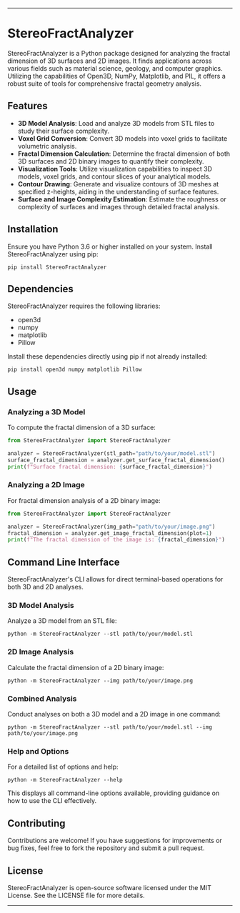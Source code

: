 

---

# StereoFractAnalyzer

StereoFractAnalyzer is a Python package designed for analyzing the fractal dimension of 3D surfaces and 2D images. It finds applications across various fields such as material science, geology, and computer graphics. Utilizing the capabilities of Open3D, NumPy, Matplotlib, and PIL, it offers a robust suite of tools for comprehensive fractal geometry analysis.

## Features

- **3D Model Analysis**: Load and analyze 3D models from STL files to study their surface complexity.
- **Voxel Grid Conversion**: Convert 3D models into voxel grids to facilitate volumetric analysis.
- **Fractal Dimension Calculation**: Determine the fractal dimension of both 3D surfaces and 2D binary images to quantify their complexity.
- **Visualization Tools**: Utilize visualization capabilities to inspect 3D models, voxel grids, and contour slices of your analytical models.
- **Contour Drawing**: Generate and visualize contours of 3D meshes at specified z-heights, aiding in the understanding of surface features.
- **Surface and Image Complexity Estimation**: Estimate the roughness or complexity of surfaces and images through detailed fractal analysis.

## Installation

Ensure you have Python 3.6 or higher installed on your system. Install StereoFractAnalyzer using pip:

```
pip install StereoFractAnalyzer
```

## Dependencies

StereoFractAnalyzer requires the following libraries:

- open3d
- numpy
- matplotlib
- Pillow

Install these dependencies directly using pip if not already installed:

```
pip install open3d numpy matplotlib Pillow
```

## Usage

### Analyzing a 3D Model

To compute the fractal dimension of a 3D surface:

```python
from StereoFractAnalyzer import StereoFractAnalyzer

analyzer = StereoFractAnalyzer(stl_path="path/to/your/model.stl")
surface_fractal_dimension = analyzer.get_surface_fractal_dimension()
print(f"Surface fractal dimension: {surface_fractal_dimension}")
```

### Analyzing a 2D Image

For fractal dimension analysis of a 2D binary image:

```python
from StereoFractAnalyzer import StereoFractAnalyzer

analyzer = StereoFractAnalyzer(img_path="path/to/your/image.png")
fractal_dimension = analyzer.get_image_fractal_dimension(plot=1)
print(f"The fractal dimension of the image is: {fractal_dimension}")
```

## Command Line Interface

StereoFractAnalyzer's CLI allows for direct terminal-based operations for both 3D and 2D analyses.

### 3D Model Analysis

Analyze a 3D model from an STL file:

```
python -m StereoFractAnalyzer --stl path/to/your/model.stl
```

### 2D Image Analysis

Calculate the fractal dimension of a 2D binary image:

```
python -m StereoFractAnalyzer --img path/to/your/image.png
```

### Combined Analysis

Conduct analyses on both a 3D model and a 2D image in one command:

```
python -m StereoFractAnalyzer --stl path/to/your/model.stl --img path/to/your/image.png
```

### Help and Options

For a detailed list of options and help:

```
python -m StereoFractAnalyzer --help
```

This displays all command-line options available, providing guidance on how to use the CLI effectively.

## Contributing

Contributions are welcome! If you have suggestions for improvements or bug fixes, feel free to fork the repository and submit a pull request.

## License

StereoFractAnalyzer is open-source software licensed under the MIT License. See the LICENSE file for more details.

---
